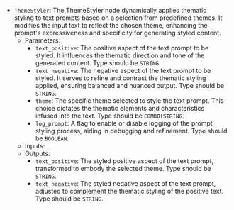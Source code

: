 - `ThemeStyler`: The ThemeStyler node dynamically applies thematic styling to text prompts based on a selection from predefined themes. It modifies the input text to reflect the chosen theme, enhancing the prompt's expressiveness and specificity for generating styled content.
    - Parameters:
        - `text_positive`: The positive aspect of the text prompt to be styled. It influences the thematic direction and tone of the generated content. Type should be `STRING`.
        - `text_negative`: The negative aspect of the text prompt to be styled. It serves to refine and contrast the thematic styling applied, ensuring balanced and nuanced output. Type should be `STRING`.
        - `theme`: The specific theme selected to style the text prompt. This choice dictates the thematic elements and characteristics infused into the text. Type should be `COMBO[STRING]`.
        - `log_prompt`: A flag to enable or disable logging of the prompt styling process, aiding in debugging and refinement. Type should be `BOOLEAN`.
    - Inputs:
    - Outputs:
        - `text_positive`: The styled positive aspect of the text prompt, transformed to embody the selected theme. Type should be `STRING`.
        - `text_negative`: The styled negative aspect of the text prompt, adjusted to complement the thematic styling of the positive text. Type should be `STRING`.
